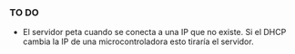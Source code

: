### TO DO
- El servidor peta cuando se conecta a una IP que no existe. Si el DHCP cambia la IP de una microcontroladora esto tiraría el servidor.